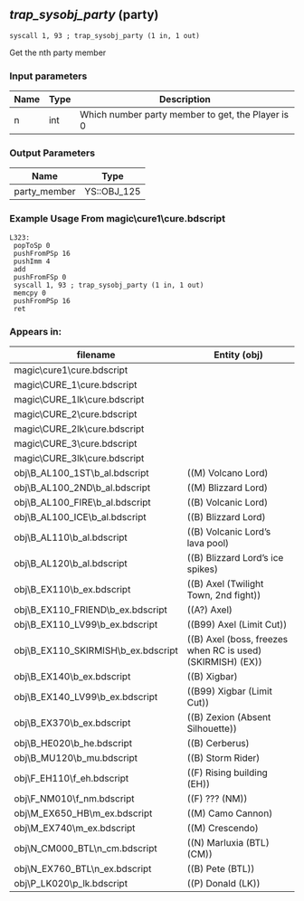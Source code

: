 ## *trap_sysobj_party* (party)

`syscall 1, 93 ; trap_sysobj_party (1 in, 1 out)`

Get the nth party member

### Input parameters
| Name | Type | Description
|------|------|------------
| n   | int   | Which number party member to get, the Player is 0


### Output Parameters
| Name | Type
|------|-----
| party_member   | YS::OBJ_125   
### Example Usage From magic\cure1\cure.bdscript
```plaintext
L323:
 popToSp 0
 pushFromPSp 16
 pushImm 4
 add 
 pushFromFSp 0
 syscall 1, 93 ; trap_sysobj_party (1 in, 1 out)
 memcpy 0
 pushFromPSp 16
 ret
```


### Appears in:
| filename | Entity (obj)
|----------|-------------
| magic\cure1\cure.bdscript       |           
| magic\CURE_1\cure.bdscript       |           
| magic\CURE_1lk\cure.bdscript       |           
| magic\CURE_2\cure.bdscript       |           
| magic\CURE_2lk\cure.bdscript       |           
| magic\CURE_3\cure.bdscript       |           
| magic\CURE_3lk\cure.bdscript       |           
| obj\B_AL100_1ST\b_al.bdscript       | ((M) Volcano Lord)          
| obj\B_AL100_2ND\b_al.bdscript       | ((M) Blizzard Lord)          
| obj\B_AL100_FIRE\b_al.bdscript       | ((B) Volcanic Lord)          
| obj\B_AL100_ICE\b_al.bdscript       | ((B) Blizzard Lord)          
| obj\B_AL110\b_al.bdscript       | ((B) Volcanic Lord’s lava pool)          
| obj\B_AL120\b_al.bdscript       | ((B) Blizzard Lord’s ice spikes)          
| obj\B_EX110\b_ex.bdscript       | ((B) Axel (Twilight Town, 2nd fight))          
| obj\B_EX110_FRIEND\b_ex.bdscript       | ((A?) Axel)          
| obj\B_EX110_LV99\b_ex.bdscript       | ((B99) Axel (Limit Cut))          
| obj\B_EX110_SKIRMISH\b_ex.bdscript       | ((B) Axel (boss, freezes when RC is used) (SKIRMISH) (EX))          
| obj\B_EX140\b_ex.bdscript       | ((B) Xigbar)          
| obj\B_EX140_LV99\b_ex.bdscript       | ((B99) Xigbar (Limit Cut))          
| obj\B_EX370\b_ex.bdscript       | ((B) Zexion (Absent Silhouette))          
| obj\B_HE020\b_he.bdscript       | ((B) Cerberus)          
| obj\B_MU120\b_mu.bdscript       | ((B) Storm Rider)          
| obj\F_EH110\f_eh.bdscript       | ((F) Rising building (EH))          
| obj\F_NM010\f_nm.bdscript       | ((F) ??? (NM))          
| obj\M_EX650_HB\m_ex.bdscript       | ((M) Camo Cannon)          
| obj\M_EX740\m_ex.bdscript       | ((M) Crescendo)          
| obj\N_CM000_BTL\n_cm.bdscript       | ((N) Marluxia (BTL) (CM))          
| obj\N_EX760_BTL\n_ex.bdscript       | ((B) Pete (BTL))          
| obj\P_LK020\p_lk.bdscript       | ((P) Donald (LK))          



